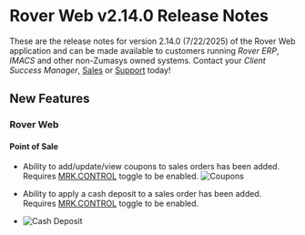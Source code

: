 # Rover Web v2.14.0 Release Notes

<badge text= "Version 2.14.0" vertical="middle" />

<PageHeader />

These are the release notes for version 2.14.0 (7/22/2025) of the Rover Web application and can be made available to customers running _Rover ERP_, _IMACS_ and other non-Zumasys owned systems. Contact your _Client Success Manager_, [Sales](mailto:sales@zumasys.com?subject=Rover%20Web%20v2.14.0) or [Support](mailto:help@zumasys.com?subject=Rover%20Web%20v2.14.0) today!

## New Features

### Rover Web

#### Point of Sale

- Ability to add/update/view coupons to sales orders has been added. Requires [MRK.CONTROL](../../../MRK-OVERVIEW/MRK-ENTRY/MRK-CONTROL/MRK-CONTROL-8/README.md#allow-coupons) toggle to be enabled.
![Coupons](./pos-coupons.gif)

- Ability to apply a cash deposit to a sales order has been added. Requires [MRK.CONTROL](../../../MRK-OVERVIEW/MRK-ENTRY/MRK-CONTROL/MRK-CONTROL-7/README.md#pos-allow-cash-deposit) toggle to be enabled.
- ![Cash Deposit](./pos-cash-deposit.gif)

<PageFooter />
